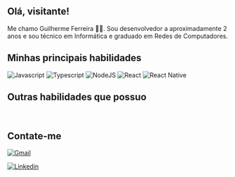 ## Olá, visitante!
Me chamo Guilherme Ferreira 👨‍💻. Sou desenvolvedor a aproximadamente 2 anos e sou técnico em Informática e graduado em Redes de Computadores.

## Minhas principais habilidades
<p>

<img alt="Javascript" src="https://img.shields.io/badge/JavaScript-F7DF1E?style=for-the-badge&logo=javascript&logoColor=black">
<img alt="Typescript" src="https://img.shields.io/badge/TypeScript-007ACC?style=for-the-badge&logo=typescript&logoColor=white">
<img alt="NodeJS" src="https://img.shields.io/badge/Node.js-393?logo=nodedotjs&logoColor=fff&style=for-the-badge">
<img alt="React" src="https://img.shields.io/badge/React-20232A?style=for-the-badge&logo=react&logoColor=61DAFB">
<img alt="React Native" src="https://img.shields.io/badge/React_Native-20232A?style=for-the-badge&logo=react&logoColor=61DAFB">

</p>

## Outras habilidades que possuo
<p>

<img alt="" src="https://img.shields.io/badge/PHP-777BB4?style=for-the-badge&logo=php&logoColor=white">
<img alt="" src="https://img.shields.io/badge/GIT-E44C30?style=for-the-badge&logo=git&logoColor=white">
<img alt="" src="https://img.shields.io/badge/HTML5-E34F26?style=for-the-badge&logo=html5&logoColor=white">
<img alt="" src="https://img.shields.io/badge/CSS3-1572B6?style=for-the-badge&logo=css3&logoColor=white">
<img alt="" src="https://img.shields.io/badge/MUI-%230081CB.svg?style=for-the-badge&logo=mui&logoColor=white">
<img alt="" src="https://img.shields.io/badge/styled--components-DB7093?style=for-the-badge&logo=styled-components&logoColor=white">
<img alt="" src="https://img.shields.io/badge/Sass-CC6699?style=for-the-badge&logo=sass&logoColor=white">
<img alt="" src="https://img.shields.io/badge/Bootstrap-563D7C?style=for-the-badge&logo=bootstrap&logoColor=white">
<img alt="" src="https://img.shields.io/badge/jQuery-0769AD?style=for-the-badge&logo=jquery&logoColor=white">
<img alt="" src="https://img.shields.io/badge/expo-1C1E24?style=for-the-badge&logo=expo&logoColor=#D04A37">
<img alt="" src="https://img.shields.io/badge/eslint-3A33D1?style=for-the-badge&logo=eslint&logoColor=white">
<img alt="" src="https://img.shields.io/badge/commitlint-000?logo=commitlint&logoColor=fff&style=for-the-badge">
<img alt="" src="https://img.shields.io/badge/Docker-2496ED?style=for-the-badge&logo=docker&logoColor=white">
<img alt="" src="https://img.shields.io/badge/MySQL-005C84?style=for-the-badge&logo=mysql&logoColor=white">
<img alt="" src="https://img.shields.io/badge/PostgreSQL-316192?style=for-the-badge&logo=postgresql&logoColor=white">
<img alt="" src="https://img.shields.io/badge/phpMyAdmin-6C78AF?logo=phpmyadmin&logoColor=fff&style=for-the-badge">
<img alt="" src="https://img.shields.io/badge/redis-%23DD0031.svg?style=for-the-badge&logo=redis&logoColor=white">
<img alt="" src="https://img.shields.io/badge/Express-000?logo=express&logoColor=fff&style=for-the-badge">
<img alt="" src="https://img.shields.io/badge/Axios-5A29E4?style=for-the-badge&logo=axios&logoColor=fff">
<img alt="" src="https://img.shields.io/badge/-jest-%23C21325?style=for-the-badge&logo=jest&logoColor=white">
<img alt="" src="https://img.shields.io/badge/Socket.io-black?style=for-the-badge&logo=socket.io&badgeColor=010101">
<img alt="" src="https://img.shields.io/badge/Redux-593D88?style=for-the-badge&logo=redux&logoColor=white">
<img alt="" src="https://img.shields.io/badge/Arduino-00979D?style=for-the-badge&logo=Arduino&logoColor=white">
  
</p>

## Contate-me
<p>

<div>

<a href="mailto:guifcfarias@gmail.com"><img alt="Gmail" src="https://img.shields.io/badge/Gmail-D14836?style=for-the-badge&logo=gmail&logoColor=white"></a>

<a href="https://www.linkedin.com/in/guilferr/"><img alt="Linkedin" src="https://img.shields.io/badge/LinkedIn-0077B5?style=for-the-badge&logo=linkedin&logoColor=white"></a>

</div>

</p>
